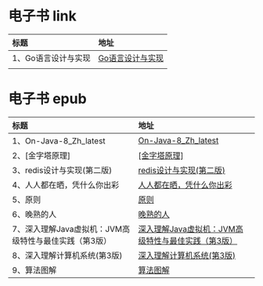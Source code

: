 # 电子书 link
| 标题          | 地址                                        |
|:------------|:------------------------------------------|
| 1、Go语言设计与实现 | [Go语言设计与实现](https://draveness.me/golang/) |
|             |                                           |


# 电子书 epub

| 标题                         | 地址                                                                           |
|:----------------------------|:-----------------------------------------------------------------------------|
| 1、On-Java-8_Zh_latest | [On-Java-8_Zh_latest](On-Java-8_Zh_latest.epub) |
| 2、[金字塔原理] | [[金字塔原理]]([金字塔原理].美.巴巴拉·明托.epub) |
| 3、redis设计与实现(第二版) | [redis设计与实现(第二版)](redis设计与实现(第二版).epub) |
| 4、人人都在晒，凭什么你出彩 | [人人都在晒，凭什么你出彩](人人都在晒，凭什么你出彩.epub) |
| 5、原则 | [原则](原则.pdf) |
| 6、晚熟的人 | [晚熟的人](晚熟的人.epub) |
| 7、深入理解Java虚拟机：JVM高级特性与最佳实践（第3版） | [深入理解Java虚拟机：JVM高级特性与最佳实践（第3版）](深入理解Java虚拟机：JVM高级特性与最佳实践（第3版）.epub) |
| 8、深入理解计算机系统(第3版) | [深入理解计算机系统(第3版)](深入理解计算机系统(第3版).pdf) |
| 9、算法图解 | [算法图解](算法图解.epub) |
